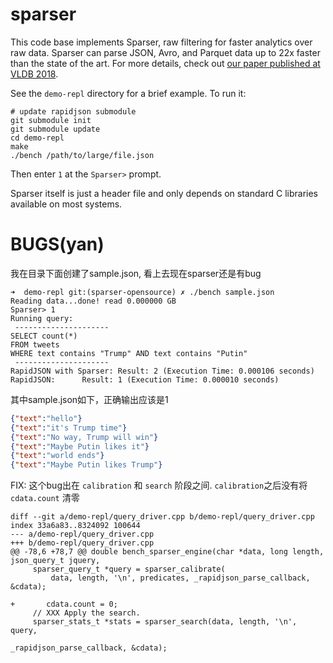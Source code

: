 # sparser

This code base implements Sparser, raw filtering for faster analytics over raw data. Sparser can parse JSON, Avro, and Parquet data up to 22x faster than the state of the art. For more details, check out [our paper published at VLDB 2018](http://www.vldb.org/pvldb/vol11/p1576-palkar.pdf).

See the `demo-repl` directory for a brief example. To run it:

    # update rapidjson submodule
    git submodule init
    git submodule update
    cd demo-repl
    make
    ./bench /path/to/large/file.json

Then enter `1` at the `Sparser>` prompt.

Sparser itself is just a header file and only depends on standard C libraries available
on most systems.

# BUGS(yan)

我在目录下面创建了sample.json, 看上去现在sparser还是有bug

```
➜  demo-repl git:(sparser-opensource) ✗ ./bench sample.json
Reading data...done! read 0.000000 GB
Sparser> 1
Running query:
 ---------------------
SELECT count(*)
FROM tweets
WHERE text contains "Trump" AND text contains "Putin"
 ---------------------
RapidJSON with Sparser:	Result: 2 (Execution Time: 0.000106 seconds)
RapidJSON:		Result: 1 (Execution Time: 0.000010 seconds)
```

其中sample.json如下，正确输出应该是1

```json
{"text":"hello"}
{"text":"it's Trump time"}
{"text":"No way, Trump will win"}
{"text":"Maybe Putin likes it"}
{"text":"world ends"}
{"text":"Maybe Putin likes Trump"}

```

FIX: 这个bug出在 `calibration` 和 `search` 阶段之间. `calibration`之后没有将 `cdata.count` 清零

```
diff --git a/demo-repl/query_driver.cpp b/demo-repl/query_driver.cpp
index 33a6a83..8324092 100644
--- a/demo-repl/query_driver.cpp
+++ b/demo-repl/query_driver.cpp
@@ -78,6 +78,7 @@ double bench_sparser_engine(char *data, long length, json_query_t jquery,
     sparser_query_t *query = sparser_calibrate(
         data, length, '\n', predicates, _rapidjson_parse_callback, &cdata);

+		cdata.count = 0;
     // XXX Apply the search.
     sparser_stats_t *stats = sparser_search(data, length, '\n', query,
                                             _rapidjson_parse_callback, &cdata);

```
